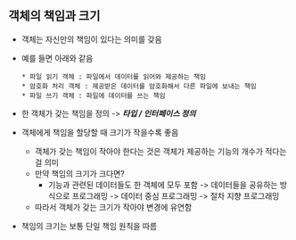 ## 객체의 책임과 크기

* 객체는 자신만의 책임이 있다는 의미를 갖음

* 예를 들면 아래와 같음

  ```
  * 파일 읽기 객체 : 파일에서 데이터를 읽어와 제공하는 책임
  * 암호화 처리 객체 : 제공받은 데이터를 암호화해서 다른 파일에 보내는 책임
  * 파일 쓰기 객체 : 파일에 데이터를 쓰는 책임
  ```

* 한 객체가 갖는 책임을 정의 -> ***타입 / 인터페이스 정의***

* 객체에게 책임을 할당할 때 크기가 작을수록 좋음

  * 객체가 갖는 책임이 작아야 한다는 것은 객체가 제공하는 기능의 개수가 적다는 걸 의미
  * 만약 책임의 크기가 크다면?
    * 기능과 관련된 데이터들도 한 객체에 모두 포함 -> 데이터들을 공유하는 방식으로 프로그래밍 -> 데이터 중심 프로그래밍 -> 절차 지향 프로그래밍
  * 따라서 객체가 갖는 크기가 작아야 변경에 유연함

* 책임의 크기는 보통 단일 책임 원칙을 따름